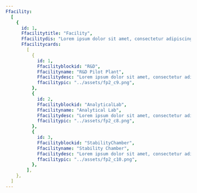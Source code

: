 ```yaml
---
Ffacility:
  [
    {
      id: 1,
      Ffacilitytitle: "Facility",
      Ffacilitydis: "Lorem ipsum dolor sit amet, consectetur adipiscing elit. Nunc odio in et, lectus sit lorem id integer.",
      Ffacilitycards:
        [
          {
            id: 1,
            Ffacilityblockid: "R&D",
            Ffacilityname: "R&D Pilot Plant",
            Ffacilitydesc: "Lorem ipsum dolor sit amet, consectetur adipiscing elit. Nunc odio in et, lectus sit lorem id integer. Lorem ipsum dolor sit amet, consectetur adipiscing elit.  lorem id integer. Lorem ipsum dolor sit amet, consectetur adipiscing elit.",
            ffacilitypic: "../assets/fp2_c9.png",
          },
          {
            id: 2,
            Ffacilityblockid: "AnalyticalLab",
            Ffacilityname: "Analytical Lab",
            Ffacilitydesc: "Lorem ipsum dolor sit amet, consectetur adipiscing elit. Nunc odio in et, lectus sit lorem id integer. Lorem ipsum dolor sit amet, consectetur adipiscing elit.  lorem id integer. Lorem ipsum dolor sit amet, consectetur adipiscing elit.",
            ffacilitypic: "../assets/fp2_c8.png",
          },
          {
            id: 3,
            Ffacilityblockid: "StabilityChamber",
            Ffacilityname: "Stability Chamber",
            Ffacilitydesc: "Lorem ipsum dolor sit amet, consectetur adipiscing elit. Nunc odio in et, lectus sit lorem id integer. Lorem ipsum dolor sit amet, consectetur adipiscing elit.  lorem id integer. Lorem ipsum dolor sit amet, consectetur adipiscing elit.",
            ffacilitypic: "../assets/fp2_c10.png",
          },
        ],
    },
  ]
---
```

